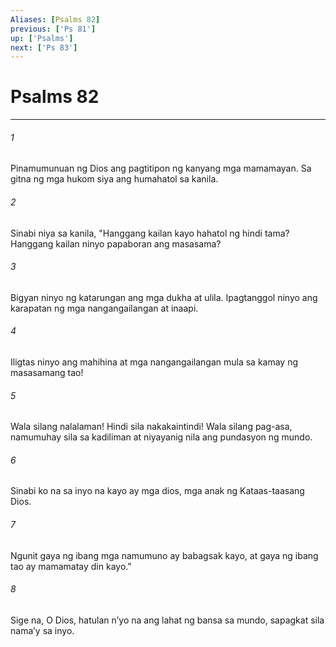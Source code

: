 ```yaml
---
Aliases: [Psalms 82]
previous: ['Ps 81']
up: ['Psalms']
next: ['Ps 83']
---
```

# Psalms 82

***


###### 1 


Pinamumunuan ng Dios ang pagtitipon ng kanyang mga mamamayan. Sa gitna ng mga hukom siya ang humahatol sa kanila. 


###### 2 


Sinabi niya sa kanila, "Hanggang kailan kayo hahatol ng hindi tama? Hanggang kailan ninyo papaboran ang masasama? 


###### 3 


Bigyan ninyo ng katarungan ang mga dukha at ulila. Ipagtanggol ninyo ang karapatan ng mga nangangailangan at inaapi. 


###### 4 


Iligtas ninyo ang mahihina at mga nangangailangan mula sa kamay ng masasamang tao! 


###### 5 


Wala silang nalalaman! Hindi sila nakakaintindi! Wala silang pag-asa, namumuhay sila sa kadiliman at niyayanig nila ang pundasyon ng mundo. 


###### 6 


Sinabi ko na sa inyo na kayo ay mga dios, mga anak ng Kataas-taasang Dios. 


###### 7 


Ngunit gaya ng ibang mga namumuno ay babagsak kayo, at gaya ng ibang tao ay mamamatay din kayo." 


###### 8 


Sige na, O Dios, hatulan nʼyo na ang lahat ng bansa sa mundo, sapagkat sila namaʼy sa inyo.
